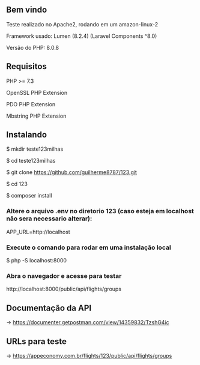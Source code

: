 ## Bem vindo

Teste realizado no Apache2, rodando em um amazon-linux-2

Framework usado: Lumen (8.2.4) (Laravel Components ^8.0)

Versão do PHP: 8.0.8 

## Requisitos 

PHP >= 7.3

OpenSSL PHP Extension

PDO PHP Extension

Mbstring PHP Extension

## Instalando


$ mkdir teste123milhas

$ cd teste123milhas

$ git clone https://github.com/guilherme8787/123.git

$ cd 123

$ composer install


### Altere o arquivo .env no diretorio 123 (caso esteja em localhost não sera necessario alterar):
APP_URL=http://localhost

### Execute o comando para rodar em uma instalação local
$ php -S localhost:8000

### Abra o navegador e acesse para testar
http://localhost:8000/public/api/flights/groups

## Documentação da API
-> https://documenter.getpostman.com/view/14359832/TzshG4ic

## URLs para teste
-> https://appeconomy.com.br/flights/123/public/api/flights/groups
